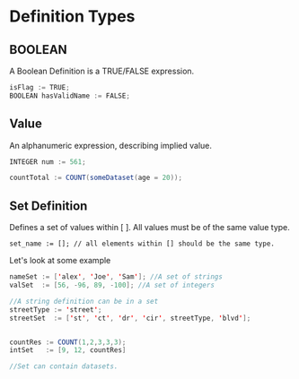 # Definition Types

## BOOLEAN

A Boolean Definition is a TRUE/FALSE expression.

```java
isFlag := TRUE;
BOOLEAN hasValidName := FALSE;
```

## Value

An alphanumeric expression, describing implied value.

```java
INTEGER num := 561;

countTotal := COUNT(someDataset(age = 20));
```

## Set Definition

Defines a set of values within [ ]. All values must be of the same value type.

`set_name := []; // all elements within [] should be the same type.`

Let's look at some example

```java
nameSet := ['alex', 'Joe', 'Sam']; //A set of strings
valSet  := [56, -96, 89, -100]; //A set of integers

//A string definition can be in a set
streetType := 'street';
streetSet  := ['st', 'ct', 'dr', 'cir', streetType, 'blvd'];


countRes := COUNT(1,2,3,3,3);
intSet   := [9, 12, countRes]

//Set can contain datasets.
```
